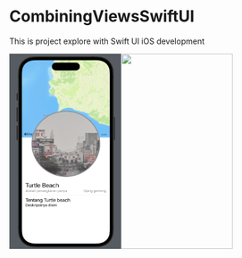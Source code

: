 # CombiningViewsSwiftUI

This is project explore with Swift UI iOS development

<img align="left" src="screen.png" width="200" height="350">
<img align="left" src="screenshoot/12.png" width="200" height="350">

